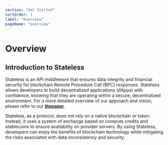 ```yaml
---
section: "Get Started"
sortOrder: 1
label: "Overview"
pageName: "overview"
---
```

# Overview

## Introduction to Stateless

Stateless is an API middleware that ensures data integrity and financial
security for blockchain Remote Procedure Call (RPC) responses. Stateless allows
developers to build decentralized applications (dApps) with confidence, knowing
that they are operating within a secure, decentralized environment. For a more
detailed overview of our approach and vision, please refer to our
[**litepaper**](https://drive.google.com/file/d/1SxuVIhJOn8Y_J3Dj8KTQtSvv-ojMH_7V/view).  


Stateless, as a protocol, does not rely on a native blockchain or
token. Instead, it uses a system of exchange based on compute credits and
stablecoins to ensure availability on provider servers. By using Stateless,
developers can enjoy the benefits of blockchain technology while mitigating the
risks associated with data inconsistency and security.
